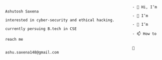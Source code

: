                                                              - 👋 Hi, I’m Ashutosh Saxena
                                                             - 👀 I’m interested in cyber-security and ethical hacking.
                                                             - 🌱 I’m currently persuing B.tech in CSE
                                                             - 📫 How to reach me 
                                                             
                                                             📧ashu.saxena148@gmail.com 
                                                             

<!---
a5h-u/a5h-u is a ✨ special ✨ repository because its `README.md` (this file) appears on your GitHub profile.
You can click the Preview link to take a look at your changes.
--->

